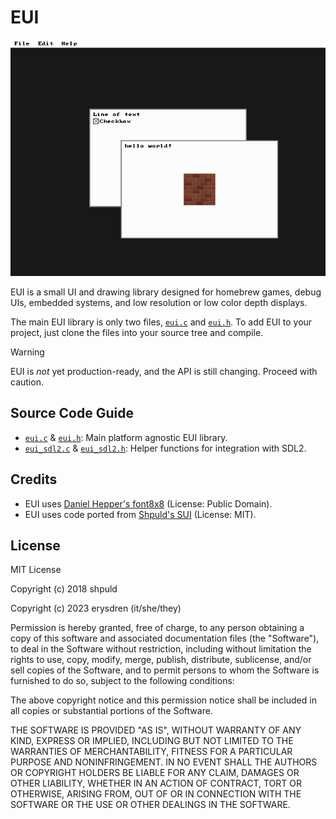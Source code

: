 
# EUI

![EUI Example](./.github/eui.png "EUI Example")

EUI is a small UI and drawing library designed for homebrew games, debug UIs, embedded systems, and low resolution or low color depth displays.

The main EUI library is only two files, [`eui.c`](./source/eui.c) and [`eui.h`](./source/eui.h). To add EUI to your project, just clone the files into your source tree and compile.

> [!WARNING]
> EUI is *not* yet production-ready, and the API is still changing. Proceed with caution.

## Source Code Guide

- [`eui.c`](./source/eui.c) & [`eui.h`](./source/eui.h): Main platform agnostic EUI library.
- [`eui_sdl2.c`](./source/eui_sdl2.c) & [`eui_sdl2.h`](./source/eui_sdl2.h): Helper functions for integration with SDL2.

## Credits

- EUI uses [Daniel Hepper's font8x8](https://github.com/dhepper/font8x8/) (License: Public Domain).
- EUI uses code ported from [Shpuld's SUI](https://github.com/shpuld/sui-qc/) (License: MIT).

## License

MIT License

Copyright (c) 2018 shpuld

Copyright (c) 2023 erysdren (it/she/they)

Permission is hereby granted, free of charge, to any person obtaining a copy
of this software and associated documentation files (the "Software"), to deal
in the Software without restriction, including without limitation the rights
to use, copy, modify, merge, publish, distribute, sublicense, and/or sell
copies of the Software, and to permit persons to whom the Software is
furnished to do so, subject to the following conditions:

The above copyright notice and this permission notice shall be included in all
copies or substantial portions of the Software.

THE SOFTWARE IS PROVIDED "AS IS", WITHOUT WARRANTY OF ANY KIND, EXPRESS OR
IMPLIED, INCLUDING BUT NOT LIMITED TO THE WARRANTIES OF MERCHANTABILITY,
FITNESS FOR A PARTICULAR PURPOSE AND NONINFRINGEMENT. IN NO EVENT SHALL THE
AUTHORS OR COPYRIGHT HOLDERS BE LIABLE FOR ANY CLAIM, DAMAGES OR OTHER
LIABILITY, WHETHER IN AN ACTION OF CONTRACT, TORT OR OTHERWISE, ARISING FROM,
OUT OF OR IN CONNECTION WITH THE SOFTWARE OR THE USE OR OTHER DEALINGS IN THE
SOFTWARE.
